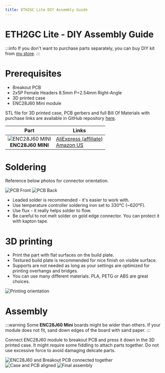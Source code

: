 ```yaml
---
title: ETH2GC Lite DIY Assembly Guide
---
```


# ETH2GC Lite - DIY Assembly Guide

:::info
If you don't want to purchase parts separately, you can buy DIY kit from [my store](https://store.webhdx.dev/products/eth2gc-lite-broadband-adapter-emulator).
:::

# Prerequisites

* Breakout PCB
* 2x5P Female Headers 8.5mm P=2.54mm Right-Angle
* 3D printed case
* ENC28J60 Mini module

STL file for 3D printed case, PCB gerbers and full Bill Of Materials with purchase links are available in GitHub repository [here](https://github.com/webhdx/ETH2GC/tree/main?tab=readme-ov-file#-eth2gc-lite).

| Part          | Links                                                                                                                                                              |
|:-------------:|--------------------------------------------------------------------------------------------------------------------------------------------------------------------|
| ![ENC28J60 MINI](/img/eth2gc/ENC28J60_Mini.jpg)<br/>**ENC28J60 MINI** | [AliExpress (affiliate)](https://s.click.aliexpress.com/e/_DlkjMGp)<br/>[Amazon US](https://www.amazon.com/ENC28J60-Ethernet-Network-Module-Arduino/dp/B07KNTHR84) |



# Soldering

Reference below photos for connector orientation.

![PCB Front](/img/eth2gc/build-guide/Lite_Breakout_PCB_Front.jpeg)
![PCB Back](/img/eth2gc/build-guide/Lite_Breakout_PCB_Back.jpeg)

* Leaded solder is recommended - it's easier to work with. 
* Use temperature controller soldering iron set to 330&deg;C (~620&deg;F). 
* Use flux - it really helps solder to flow.
* Be careful to not melt solder on gold edge connector. You can protect it with kapton tape.

# 3D printing

* Print the part with flat surfaces on the build plate. 
* Textured build plate is recommended for nice finish on visible surface. 
* Supports are not needed as long as your settings are optimized for printing overhangs and bridges. 
* You can use many different materials. PLA, PETG or ABS are great choices.

![Printing orientation](/img/eth2gc/build-guide/ETH2GC_Lite_Printing.jpg)

# Assembly

:::warning
Some **ENC28J60 Mini** boards might be wider than others. If your module does not fit, sand down edges of the board with sand paper.
:::

Connect ENC28J60 module to breakout PCB and press it down in the 3D printed case. It might require some fiddling to attach parts together. Do not use excessive force to avoid damaging delicate parts.


![ENC28J60 and Breakout PCB connected together](/img/eth2gc/build-guide/Lite_Breakout_PCB_Attached.jpeg)
![Case and PCB aligned](/img/eth2gc/build-guide/Lite_Breakout_Aligned.jpeg)
![Final assembly](/img/eth2gc/build-guide/Lite_Breakout_Assembled.jpeg)
